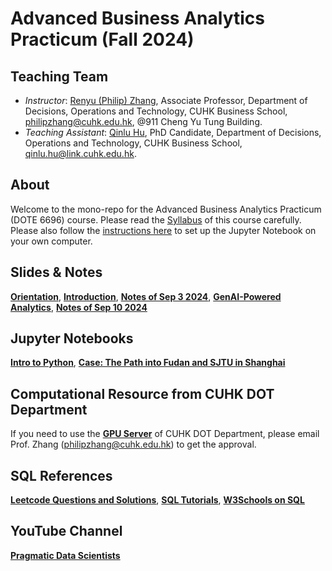 # Advanced Business Analytics Practicum (Fall 2024)

## Teaching Team

* *Instructor*: [Renyu (Philip) Zhang](https://rphilipzhang.github.io/rphilipzhang/index.html), Associate Professor, Department of Decisions, Operations and Technology, CUHK Business School, philipzhang@cuhk.edu.hk, @911 Cheng Yu Tung Building.
* *Teaching Assistant*: [Qinlu Hu](https://grad.bschool.cuhk.edu.hk/students/hu-qinlu/), PhD Candidate, Department of Decisions, Operations and Technology, CUHK Business School, qinlu.hu@link.cuhk.edu.hk.

## About
Welcome to the mono-repo for the Advanced Business Analytics Practicum (DOTE 6696) course. Please read the [Syllabus](https://docs.google.com/document/d/13-MqYXHFfyGE5Hi-sNbzCC6oagWhjggI1ifUI1nNLOQ/edit?usp=sharing) of this course carefully. Please also follow the [instructions here](https://github.com/rphilipzhang/DOTE6696-24/blob/main/Jupyter%20Notebook/JupyterNotebookGuide.pdf) to set up the Jupyter Notebook on your own computer.

## Slides & Notes

**[Orientation](https://github.com/rphilipzhang/DOTE6696-24/blob/main/Slides/BA-Practicum.pdf)**, **[Introduction](https://github.com/rphilipzhang/DOTE6696-24/blob/main/Slides/PDS-W2024-1-Introduction.pdf)**, **[Notes of Sep 3 2024](https://github.com/rphilipzhang/DOTE6696-24/blob/main/Notes/240903.pdf)**, **[GenAI-Powered Analytics](https://github.com/rphilipzhang/DOTE6696-24/blob/main/Slides/PDS-W2024-2-GenAI.pdf)**, **[Notes of Sep 10 2024](https://github.com/rphilipzhang/DOTE6696-24/blob/main/Notes/240910.pdf)**

## Jupyter Notebooks


**[Intro to Python](https://github.com/rphilipzhang/DOTE6696-24/blob/main/Jupyter%20Notebook/1-Python-DA-Basics/1-Python_DA_Basics.ipynb)**, **[Case: The Path into Fudan and SJTU in Shanghai](https://github.com/rphilipzhang/DOTE6696-24/blob/main/Jupyter%20Notebook/2-Shanghai-FDU-SJTU/2-Shanghai_FDU_SJTU.ipynb)**

## Computational Resource from CUHK DOT Department

If you need to use the **[GPU Server](https://github.com/QiansiqiHu/DOT-server)** of CUHK DOT Department, please email Prof. Zhang (philipzhang@cuhk.edu.hk) to get the approval. 

## SQL References

**[Leetcode Questions and Solutions](https://github.com/rphilipzhang/DOTE6696-24/tree/main/SQL%20References/Leetcode)**, **[SQL Tutorials](https://github.com/rphilipzhang/DOTE6696-24/tree/main/SQL%20References/Tutorials)**, **[W3Schools on SQL](https://www.w3schools.com/sql/)**

## YouTube Channel

**[Pragmatic Data Scientists](https://www.youtube.com/@pragmaticdata)**
